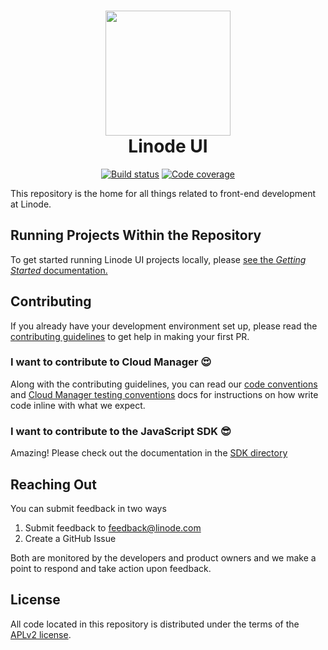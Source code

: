 <h1 align="center">
  <img src="https://www.linode.com/media/images/logos/diagonal/light/linode-logo_diagonal_light_medium.png" width="200" />
  <br />
  Linode UI
</h1>

<p align="center">
  <a href="https://travis-ci.com/linode/manager"><img src="https://travis-ci.com/linode/manager.svg?branch=master" alt="Build status" /></a>
  <a href="https://coveralls.io/github/linode/manager?branch=master"><img src="https://coveralls.io/repos/github/linode/manager/badge.svg?branch=master" alt="Code coverage" /></a>
</p>

This repository is the home for all things related to front-end development at Linode.

## Running Projects Within the Repository

To get started running Linode UI projects locally, please [see the _Getting Started_ documentation.](GETTING_STARTED.md)

## Contributing

If you already have your development environment set up, please read the [contributing guidelines](CONTRIBUTING.md) to get help in making your first PR.

### I want to contribute to Cloud Manager :heart_eyes:

Along with the contributing guidelines, you can read our [code conventions](./CODE_CONVENTIONS.md) and [Cloud Manager testing conventions](./TESTING.md) docs for instructions on how write code inline with what we expect.

### I want to contribute to the JavaScript SDK :sunglasses:

Amazing! Please check out the documentation in the [SDK directory](./packages/api-v4/README.md)

## Reaching Out

You can submit feedback in two ways

1. Submit feedback to feedback@linode.com
2. Create a GitHub Issue

Both are monitored by the developers and product owners and we make a point to respond and take
action upon feedback.

## License

All code located in this repository is distributed under the terms of the [APLv2
license](LICENSE).

